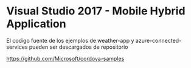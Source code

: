 # Visual Studio 2017 - Mobile Hybrid Application

El codigo fuente de los ejemplos de weather-app y azure-connected-services pueden ser descargados de repositorio

https://github.com/Microsoft/cordova-samples